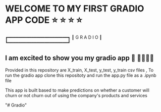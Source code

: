 # WELCOME TO MY FIRST GRADIO APP CODE :star: :star: :star: :star:

┏━━━━━━━━━━━━━━━━━━━━━━━┓
┃         G R A D I O         ┃
┗━━━━━━━━━━━━━━━━━━━━━━━┛

## I am excited to show you my gradio app :tada: :tada::tada::tada::tada:

Provided in this repository are X_train, X_test, y_test, y_train csv files , 
To run the gradio app clone this repositoty and run the app.py file as a .ipynb file 

This app is built based to make predictions on whether a customer will churn or not churn out of using the company's products and services


"# Gradio" 
